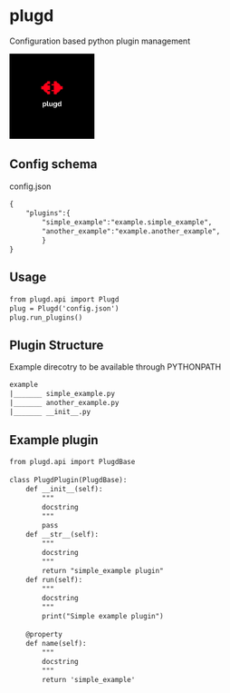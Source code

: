 # plugd
Configuration based python plugin management

<p align="left">
  <img src="https://github.com/cgarjun/plugd/blob/main/plugd.jpg" width="150" title="hover text">
</p>

## Config schema
config.json
```
{
    "plugins":{
        "simple_example":"example.simple_example",
        "another_example":"example.another_example",
        }
}
```

## Usage
```
from plugd.api import Plugd
plug = Plugd('config.json')
plug.run_plugins()
```
## Plugin Structure
Example direcotry to be available through PYTHONPATH
```
example
|_______ simple_example.py
|_______ another_example.py
|_______ __init__.py
```
## Example plugin
```
from plugd.api import PlugdBase

class PlugdPlugin(PlugdBase):
    def __init__(self):
        """
        docstring
        """
        pass
    def __str__(self):
        """
        docstring
        """
        return "simple_example plugin"
    def run(self):
        """
        docstring
        """
        print("Simple example plugin")

    @property
    def name(self):
        """
        docstring
        """
        return 'simple_example'
```